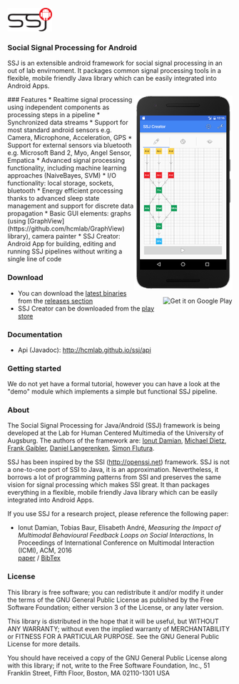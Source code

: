 ![Logo](/assets/logo_w100.png) 
### Social Signal Processing for Android

SSJ is an extensible android framework for social signal processing in an out of lab envirnoment. It packages common signal processing tools in a flexible, mobile friendly Java library which can be easily integrated into Android Apps.

<img align="right" width="220" src="/assets/screen_ssj.png"/>
### Features
* Realtime signal processing using independent components as processing steps in a pipeline
* Synchronized data streams
* Support for most standard android sensors e.g. Camera, Microphone, Acceleration, GPS
* Support for external sensors via bluetooth e.g. Microsoft Band 2, Myo, Angel Sensor, Empatica
* Advanced signal processing functionality, including machine learning approaches (NaiveBayes, SVM)
* I/O functionality: local storage, sockets, bluetooth
* Energy efficient processing thanks to advanced sleep state management and support for discrete data propagation
* Basic GUI elements: graphs (using [GraphView](https://github.com/hcmlab/GraphView) library), camera painter
* SSJ Creator: Android App for building, editing and running SSJ pipelines without writing a single line of code


### Download
* You can download the [latest binaries](../../releases/latest) from the [releases section](../../releases)
<a href='https://play.google.com/store/apps/details?id=hcm.ssj.creator&utm_source=global_co&utm_medium=prtnr&utm_content=Mar2515&utm_campaign=PartBadge&pcampaignid=MKT-Other-global-all-co-prtnr-py-PartBadge-Mar2515-1'><img alt='Get it on Google Play' src='https://play.google.com/intl/en_us/badges/images/generic/en_badge_web_generic.png' height="70" align="right"/></a>
* SSJ Creator can be downloaded from the <a href="https://play.google.com/store/apps/details?id=hcm.ssj.creator">play store</a>

### Documentation
* Api (Javadoc): http://hcmlab.github.io/ssj/api

### Getting started
We do not yet have a formal tutorial, however you can have a look at the "demo" module which implements a simple but functional SSJ pipeline.

### About
The Social Signal Processing for Java/Android (SSJ) framework is being developed at the Lab for Human Centered Multimedia of the University of Augsburg. The authors of the framework are: <a href="https://www.informatik.uni-augsburg.de/lehrstuehle/hcm/staff/damian/">Ionut Damian</a>, <a href="https://www.informatik.uni-augsburg.de/lehrstuehle/hcm/staff/dietz/">Michael Dietz</a>, <a href="https://www.informatik.uni-augsburg.de/lehrstuehle/hcm/staff/_students/gaibler/">Frank Gaibler</a>, <a href="https://www.informatik.uni-augsburg.de/lehrstuehle/hcm/staff/_formerstudents/langerenken/">Daniel Langerenken</a>, <a href="https://www.informatik.uni-augsburg.de/lehrstuehle/hcm/staff/flutura/">Simon Flutura</a>.

SSJ has been inspired by the SSI (http://openssi.net) framework. SSJ is not a one-to-one port of SSI to Java, it is an approximation. Nevertheless, it borrows a lot of programming patterns from SSI and preserves the same vision for signal processing which makes SSI great. It than packages everything in a flexible, mobile friendly Java library which can be easily integrated into Android Apps.

If you use SSJ for a research project, please reference the following paper:
<ul>
  <li>Ionut Damian, Tobias Baur, Elisabeth André, <i>Measuring the Impact of Multimodal Behavioural Feedback Loops on Social Interactions</i>, In Proceedings of International Conference on Multimodal Interaction (ICMI), ACM, 2016<br/>
  <a href="https://www.informatik.uni-augsburg.de/lehrstuehle/hcm/publications/2016-ICMI-Damian/">paper</a> / <a href="https://www.informatik.uni-augsburg.de/lehrstuehle/hcm/publications/2016-ICMI-Damian/Damian-BehaviouralFeedbackLoops-2016-bib.txt">BibTex</a> 
  </li>
</ul>

### License
This library is free software; you can redistribute it and/or modify it under the terms of the GNU General Public License as published by the Free Software Foundation; either version 3 of the License, or any later version.

This library is distributed in the hope that it will be useful, but WITHOUT ANY WARRANTY; without even the implied warranty of MERCHANTABILITY or FITNESS FOR A PARTICULAR PURPOSE. See the GNU General Public License for more details.

You should have received a copy of the GNU General Public License along with this library; if not, write to the Free Software Foundation, Inc., 51 Franklin Street, Fifth Floor, Boston, MA  02110-1301  USA
